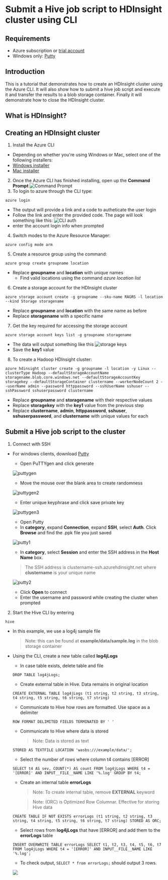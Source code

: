 # Submit a Hive job script to HDInsight cluster using CLI
## Requirements
* Azure subscription or [trial account](https://azure.microsoft.com/en-us/free/)
* Windows only: [Putty](http://www.chiark.greenend.org.uk/~sgtatham/putty/latest.html)

## Introduction
This is a tutorial that demonstrates how to create an HDInsight cluster using the Azure CLI. It will also show how to submit a hive job 
script and execute it and transfer the results to a blob storage container. Finally it will demonstrate how to close the HDInsight cluster.

## What is HDInsight?

## Creating an HDInsight cluster
1. Install the Azure CLI
  * Depending on whether you're using Windows or Mac, select one of the following installers:
  * [Windows installer](http://aka.ms/webpi-azure-cli)
  * [Mac installer](http://aka.ms/mac-azure-cli)
2. Once the Azure CLI has finished installing, open up the **Command Prompt**
![Command Prompt](https://github.com/jlock26/JonathanLockwoodAzure/blob/master/cmd.png "Command Prompt")
3. To login to azure through the CLI type:
```
azure login
```
 * The output will provide a link and a code to autheticate the user login
 * Follow the link and enter the provided code. The page will look something like this:
 ![CLI auth](https://github.com/jlock26/JonathanLockwoodAzure/blob/master/azure%20cli%20login%202.JPG "azure cli authentication")
 * enter the account login info when prompted

4. Switch modes to the Azure Resource Manager:

```
azure config mode arm
```

5. Create a resource group using the command:
```
azure group create groupname location
```
* Replace **groupname** and **location** with unique names
  * Find valid locations using the command *azure location list*
6. Create a storage account for the HDInsight cluster
```
azure storage account create -g groupname --sku-name RAGRS -l location --kind Storage storagename
```
* Replace **groupname** and **location** with the same name as before
* Replace **storagename** with a specific name
7. Get the key required for accessing the storage account
```
azure storage account keys list -g groupname storagename
```
* The data will output something like this
![storage keys](https://github.com/jlock26/JonathanLockwoodAzure/blob/master/storage%20keys.JPG "storage keys")
* Save the **key1** value

8. To create a Hadoop HDInsight cluster:
```
azure hdinsight cluster create -g groupname -l location -y Linux --clusterType Hadoop --defaultStorageAccountName storagename.blob.core.windows.net --defaultStorageAccountKey storagekey --defaultStorageContainer clustername --workerNodeCount 2 --userName admin --password httppassword --sshUserName sshuser --sshPassword sshuserpassword clustername
```
* Replace **groupname** and **storagename** with their respective values
* Replace **storagekey** with the **key1** value from the previous step
* Replace **clustername**, **admin**, **httppassword**, **sshuser**, **sshuserpassword**, and **clustername** with unique values for each

## Submit a Hive job script to the cluster
1. Connect with SSH
 * For windows clients, download [Putty](http://www.chiark.greenend.org.uk/~sgtatham/putty/latest.html)
   * Open PuTTYgen and click generate  
   
   ![puttygen](https://github.com/jlock26/JonathanLockwoodAzure/blob/master/puttygen.JPG "puttygen")
   * Move the mouse over the blank area to create randomness
   
   ![](https://github.com/jlock26/JonathanLockwoodAzure/blob/master/puttygen2.JPG "puttygen2")
   
   * Enter unique keyphrase and click save private key
   
   ![](https://github.com/jlock26/JonathanLockwoodAzure/blob/master/puttygen3.JPG "puttygen3")
   
   * Open Putty
    * In **category**, expand **Connection**, expand **SSH**, select **Auth**. Click **Browse** and find the .ppk file you just saved
    
    ![](https://github.com/jlock26/JonathanLockwoodAzure/blob/master/putty1.JPG "putty1")
    
    * In **category**, select **Session** and enter the SSH address in the **Host Name** box.
     > The SSH address is clustername-ssh.azurehdinsight.net where **clustername** is your unique name
     
     ![](https://github.com/jlock26/JonathanLockwoodAzure/blob/master/putty2.JPG "putty2")
     
     * Click **Open** to connect
     * Enter the username and password while creating the cluster when prompted
2. Start the Hive CLI by entering
```
hive
```
 * In this example, we use a log4j sample file 
   > Note: this can be found at **example/data/sample.log** in the blob storage container
 * Using the CLI, create a new table called **log4jLogs**
   * In case table exists, delete table and file
   ```
   DROP TABLE log4jLogs;
   ```
   * Create external table in Hive. Data remains in original location
   ```
   CREATE EXTERNAL TABLE log4jLogs (t1 string, t2 string, t3 string, t4 string, t5 string, t6 string, t7 string)
   ```
   * Communicate to Hive how rows are formatted. Use space as a delimiter
   ```
   ROW FORMAT DELIMITED FIELDS TERMINATED BY ' '
   ```
   * Communicate to Hive where data is stored
   
     > Note: Data is stored as text
   ```
   STORED AS TEXTFILE LOCATION 'wasbs:///example/data/';
   ```
   * Select the number of rows where column t4 contains [ERROR]
   ```
   SELECT t4 AS sev, COUNT(*) AS count FROM log4jLogs WHERE t4 = '[ERROR]' AND INPUT__FILE__NAME LIKE '%.log' GROUP BY t4;
   ```
   * Create an internal table **errorLogs**
   
     > Note: To create internal table, remove **EXTERNAL** keyword
     
     > Note: (ORC) is Optimized Row Columnar. Effective for storing Hive data
   ```
   CREATE TABLE IF NOT EXISTS errorLogs (t1 string, t2 string, t3 string, t4 string, t5 string, t6 string, t7 string) STORED AS ORC;
   ```
   
   * Select rows from **log4jLogs** that have [ERROR] and add them to the **errorLogs** table
     
   ```sddd
   INSERT OVERWRITE TABLE errorLogs SELECT t1, t2, t3, t4, t5, t6, t7 FROM log4jLogs WHERE t4 = '[ERROR]' AND INPUT__FILE__NAME LIKE '%.log';
   ```
   * To check output, ```SELECT * from errorLogs;``` should output 3 rows. 

   ![]("errorLogs")
     


